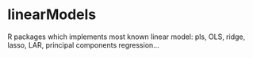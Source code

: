 # linearModels
R packages which implements most known linear model: pls, OLS, ridge, lasso, LAR, principal components regression...
